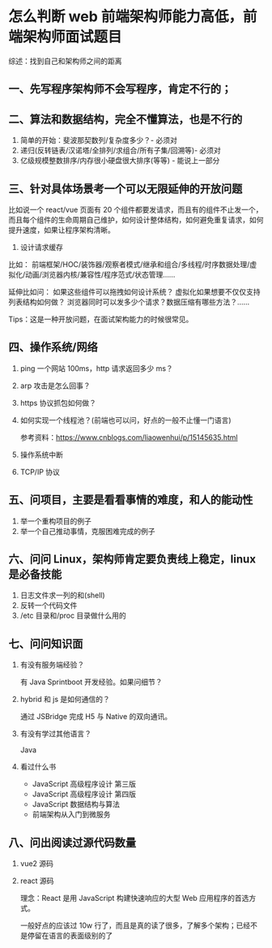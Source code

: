 # 怎么判断 web 前端架构师能力高低，前端架构师面试题目

综述：找到自己和架构师之间的距离

## 一、先写程序架构师不会写程序，肯定不行的；

## 二、算法和数据结构，完全不懂算法，也是不行的

1. 简单的开始：斐波那契数列/复杂度多少？- 必须对
2. 递归(反转链表/汉诺塔/全排列/求组合/所有子集/回溯等)- 必须对
3. 亿级规模整数排序/内存很小硬盘很大排序(等等) - 能说上一部分

## 三、针对具体场景考一个可以无限延伸的开放问题

比如说一个 react/vue 页面有 20 个组件都要发请求，而且有的组件不止发一个，而且每个组件的生命周期自己维护，如何设计整体结构，如何避免重复请求，如何提升速度，如果让程序架构清晰。

1. 设计请求缓存

比如： 前端框架/HOC/装饰器/观察者模式/继承和组合/多线程/时序数据处理/虚拟化/动画/浏览器内核/兼容性/程序范式/状态管理……

延伸比如问： 如果这些组件可以拖拽如何设计系统？ 虚拟化如果想要不仅仅支持列表结构如何做？ 浏览器同时可以发多少个请求？数据压缩有哪些方法？……

Tips：这是一种开放问题，在面试架构能力的时候很常见。

## 四、操作系统/网络

1. ping 一个网站 100ms，http 请求返回多少 ms？
2. arp 攻击是怎么回事？
3. https 协议抓包如何做？
4. 如何实现一个线程池？(前端也可以问，好点的一般不止懂一门语言)
   
   参考资料：https://www.cnblogs.com/liaowenhui/p/15145635.html

5. 操作系统中断
6. TCP/IP 协议

## 五、问项目，主要是看看事情的难度，和人的能动性

1. 举一个重构项目的例子
2. 举一个自己推动事情，克服困难完成的例子

## 六、问问 Linux，架构师肯定要负责线上稳定，linux 是必备技能

1. 日志文件求一列的和(shell)
2. 反转一个代码文件
3. /etc 目录和/proc 目录做什么用的

## 七、问问知识面

1. 有没有服务端经验？

   有 Java Sprintboot 开发经验。如果问细节？

2. hybrid 和 js 是如何通信的？

   通过 JSBridge 完成 H5 与 Native 的双向通讯。

3. 有没有学过其他语言？

   Java

4. 看过什么书

   - JavaScript 高级程序设计 第三版
   - JavaScript 高级程序设计 第四版
   - JavaScript 数据结构与算法
   - 前端架构从入门到微服务

## 八、问出阅读过源代码数量

1. vue2 源码
2. react 源码

   理念：React 是用 JavaScript 构建快速响应的大型 Web 应用程序的首选方式。

   一般好点的应该过 10w 行了，而且是真的读了很多，了解多个架构；已经不是停留在语言的表面级别的了
